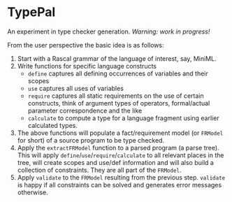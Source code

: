# TypePal

An experiment in type checker generation. _Warning: work in progress!_

From the user perspective the basic idea is as follows:

1. Start with a Rascal grammar of the language of interest, say, MiniML.
2. Write functions for specific language constructs
   - `define` captures all defining occurrences of variables and their scopes
   - `use` captures all uses of variables
   - `require` captures all static requirements on the use of certain constructs, think of argument types of operators,      formal/actual parameter correspondence and the like
    - `calculate` to compute a type for a language fragment using earlier calculated types.
3. The above functions will populate a fact/requirement model (or `FRModel` for short) of a source program to be type checked.
4. Apply the `extractFRModel` function to a parsed program (a parse tree). This will apply `define`/`use`/`require`/`calculate` to all relevant places in the tree, will create scopes and use/def information and will also build a collection of constraints. They are all part of the `FRModel`.
5. Apply `validate` to the `FRModel` resulting from the previous step. `validate` is happy if all constraints can be solved and generates error messages otherwise.
